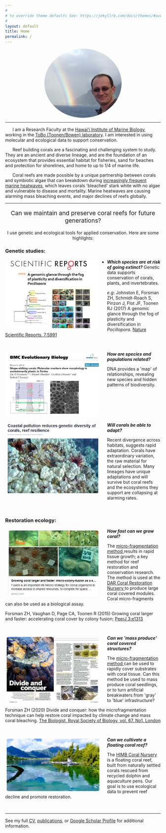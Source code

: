 ```yaml
---
#
# to override theme defaults See: https://jekyllrb.com/docs/themes/#overriding-theme-defaults
#
layout: default
title: Home
permalink: /
---
```


<img src="/images/forsman.png" alt="Zac H. Forsman PhD" style="width:250px; border-radius: 50%;  display: block; margin-left: auto; margin-right: auto;" >
<hr>


&nbsp;&nbsp;&nbsp;&nbsp;&nbsp;&nbsp;I am a Research Faculty at the [Hawaiʻi Institute of Marine Biology](http://www.himb.hawaii.edu/), working in the [ToBo (Toonen/Bowen) laboratory](http://tobolab.org/people/postdoctoral-researchers/zach-forsman/). I am interested in using molecular and ecological data to support conservation.

&nbsp;&nbsp;&nbsp;&nbsp;&nbsp;&nbsp;Reef building corals are a fascinating and challenging system to study. They are an ancient and diverse lineage, and are the foundation of an ecosystem that provides essential habitat for fisheries, sand for beaches and protection for shorelines, and home to up to 1/4 of marine life.

&nbsp;&nbsp;&nbsp;&nbsp;&nbsp;&nbsp;Coral reefs are made possible by a unique partnership between corals and symbiotic algae that can breakdown during [increasingly frequent marine heatwaves](https://coralreefwatch.noaa.gov/satellite/index.php), which leaves corals 'bleached' stark white with no algae and vulnerable to disease and mortality. Marine heatwaves are causing alarming mass bleaching events, and major declines of reefs globally.
<hr>

<p style="text-align: center; font-size:2vw;">Can we maintain and preserve coral reefs for future generations?</p>

<p style="text-align:center;"> I use genetic and ecological tools for applied conservation. Here are some highlights:</p>

### Genetic studies:


<a href="https://www.nature.com/articles/s41598-017-06085-3"><img src="/images/fog.jpg" alt="fog" style="width:300px; margin-right:20px;float:left;border-radius:4%;padding:5px;"></a>

- ***Which species are at risk of going extinct?***  Genetic data supports conservation of corals, plants, and invertebrates.

*e.g*: Johnston E, Forsman ZH, Schmidt-Roach S, Pinzon J, Flot JF, Toonen RJ (2017) A genomic glance through the fog of plasticity and diversification in *Pocillopora*. [Nature Scientific Reports. 7:5991](https://www.nature.com/articles/s41598-017-06085-3)

<Br Clear=left>



<a href="https://bmcevolbiol.biomedcentral.com/articles/10.1186/1471-2148-9-45"><img src="/images/plastic.jpg" alt="Plastic" style="width:300px; margin-right:20px;float:left;border-radius:5%;padding:5px;"></a>
<b><i> How are species and populations related? </b></i>

DNA provides a 'map' of relationships, revealing new species and hidden patterns of biodiversity.


<Br Clear=left>


<a href="https://phys.org/news/2020-04-coastal-pollution-genetic-diversity-corals.html"><img src="/images/structure_news.jpg" alt="Plastic" style="width:300px; margin-right:20px;float:left;border-radius:5%;padding: 5px;"></a>
<b><i> Will corals be able to adapt? </b></i>

Recent divergence across habitats, suggests rapid adaptation. Corals have extraordinary variation, the raw material for natural selection. Many lineages have unique adaptations and will survive but coral reefs and the ecosystems they support are collapsing at alarming rates.


<Br Clear=left>

### Restoration ecology:

<a href="https://peerj.com/articles/1313/?utm_source=TrendMD&utm_campaign=PeerJ_TrendMD_0&utm_medium=TrendMD"><img src="/images/peerJ-micro-frag.jpg" alt="micro-fragmentation" style="width:300px; margin-right:20px;float:left;border-radius:4%;padding: 5px;"></a>
<b><i> How fast can we grow coral? </b></i>

The <a href="https://peerj.com/articles/1313/"> micro-fragmentation method </a> results in rapid tissue growth; a key method for reef restoration and conservation research. The method is used at the <a href="https://dlnr.hawaii.gov/blog/2016/02/11/nr16-30/">DAR Coral Restoration Nursery </a> to produce large coral covered modules. Coral micro-fragments can also be used as a biological assay.

Forsman ZH, Vaughan D, Page CA, Toonen R (2015) Growing coral larger and faster: accelerating coral cover by colony fusion; <a href="https://peerj.com/articles/1313/?utm_source=TrendMD&utm_campaign=PeerJ_TrendMD_0&utm_medium=TrendMD">PeerJ 3:e1313</a>


<Br Clear=left>


<a href="https://thebiologist.rsb.org.uk/biologist-features/158-biologist/features/2278-divide-and-conquer"><img src="/images/divide_con.jpg" alt="The Biologist Article" style="width:300px; margin-right:20px;float:left;border-radius:4%;padding: 5px;"></a>
<b><i> Can we 'mass produce' coral covered structures? </b></i>  

The <a href=https://thebiologist.rsb.org.uk/biologist-features/158-biologist/features/2278-divide-and-conquer> micro-fragmentation method </a> can be used to rapidly cover substrates with coral tissue. Can this method be used to mass produce coral seedlings, or to turn artificial breakwaters from 'gray' to 'blue' infrastructure?


Forsman ZH (2020) Divide and conquer: how the microfragmentation technique can help restore coral impacted by climate change and mass coral bleaching. <a href=https://thebiologist.rsb.org.uk/biologist-features/158-biologist/features/2278-divide-and-conquer>The Biologist, Royal Society of Biology, vol. 67. No1. London</a>


<Br Clear=left>


<a href="/himb-coral-nursery"><img src="/images/coral_nursery_small.jpg" alt="HIMB Coral Nursery" style="width:300px; margin-right:20px;float:left;border-radius:4%;padding: 5px;"></a>

<b><i> Can we cultivate a floating coral reef? </b></i>

The <a href="/himb-coral-nursery">HIMB Coral Nursery</a> is a floating coral reef, built from naturally settled corals rescued from recycled dolphin and aquaculture pens. Our goal is to use ecological data to prevent reef decline and promote restoration.


<Br Clear=left>


<hr>


See my full [CV](http://www2.hawaii.edu/~zac/misc/full_cv.pdf), [publications](/publications), or [Google Scholar Profile](https://scholar.google.com/citations?user=MyhFvt4AAAAJ&hl=en&authuser=1) for additional information.
